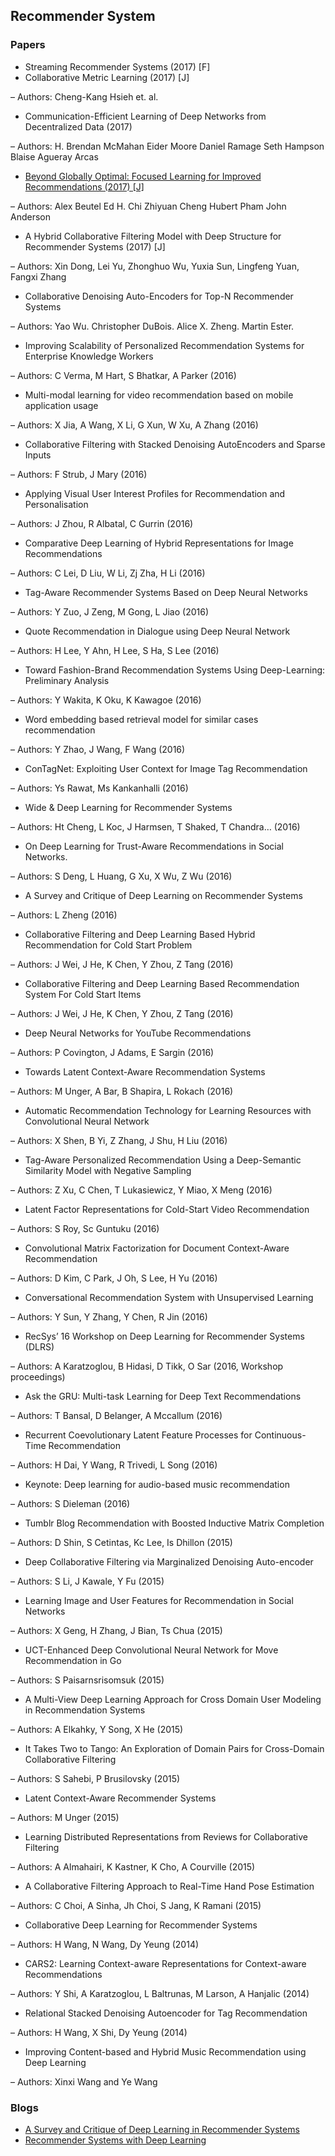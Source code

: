 ## Recommender System

### Papers

* Streaming Recommender Systems (2017) [F]
* Collaborative Metric Learning (2017) [J]

– Authors: Cheng-Kang Hsieh et. al.
* Communication-Efficient Learning of Deep Networks from Decentralized Data (2017)

– Authors: H. Brendan McMahan Eider Moore Daniel Ramage Seth Hampson Blaise Agueray Arcas
* [Beyond Globally Optimal: Focused Learning for Improved Recommendations (2017) [J]](http://alexbeutel.com/papers/www2017_focused_learning.pdf)

– Authors: Alex Beutel Ed H. Chi Zhiyuan Cheng Hubert Pham John Anderson
* A Hybrid Collaborative Filtering Model with Deep Structure for Recommender Systems (2017) [J]

– Authors: Xin Dong, Lei Yu, Zhonghuo Wu, Yuxia Sun, Lingfeng Yuan, Fangxi Zhang
* Collaborative Denoising Auto-Encoders for Top-N Recommender Systems

– Authors: Yao Wu. Christopher DuBois. Alice X. Zheng. Martin Ester.
* Improving Scalability of Personalized Recommendation Systems for Enterprise Knowledge Workers

– Authors: C Verma, M Hart, S Bhatkar, A Parker (2016)
* Multi-modal learning for video recommendation based on mobile application usage

– Authors: X Jia, A Wang, X Li, G Xun, W Xu, A Zhang (2016)
* Collaborative Filtering with Stacked Denoising AutoEncoders and Sparse Inputs

– Authors: F Strub, J Mary (2016)
* Applying Visual User Interest Profiles for Recommendation and Personalisation

– Authors: J Zhou, R Albatal, C Gurrin (2016)
* Comparative Deep Learning of Hybrid Representations for Image Recommendations

– Authors: C Lei, D Liu, W Li, Zj Zha, H Li (2016)
* Tag-Aware Recommender Systems Based on Deep Neural Networks

– Authors: Y Zuo, J Zeng, M Gong, L Jiao (2016)
* Quote Recommendation in Dialogue using Deep Neural Network

– Authors: H Lee, Y Ahn, H Lee, S Ha, S Lee (2016)
* Toward Fashion-Brand Recommendation Systems Using Deep-Learning: Preliminary Analysis

– Authors: Y Wakita, K Oku, K Kawagoe (2016)
* Word embedding based retrieval model for similar cases recommendation

– Authors: Y Zhao, J Wang, F Wang (2016)
* ConTagNet: Exploiting User Context for Image Tag Recommendation

– Authors: Ys Rawat, Ms Kankanhalli (2016)
* Wide & Deep Learning for Recommender Systems

– Authors: Ht Cheng, L Koc, J Harmsen, T Shaked, T Chandra… (2016)
* On Deep Learning for Trust-Aware Recommendations in Social Networks.

– Authors: S Deng, L Huang, G Xu, X Wu, Z Wu (2016)
* A Survey and Critique of Deep Learning on Recommender Systems

– Authors: L Zheng (2016)
* Collaborative Filtering and Deep Learning Based Hybrid Recommendation for Cold Start Problem

– Authors: J Wei, J He, K Chen, Y Zhou, Z Tang (2016)
* Collaborative Filtering and Deep Learning Based Recommendation System For Cold Start Items

– Authors: J Wei, J He, K Chen, Y Zhou, Z Tang (2016)
* Deep Neural Networks for YouTube Recommendations

– Authors: P Covington, J Adams, E Sargin (2016)
* Towards Latent Context-Aware Recommendation Systems

– Authors: M Unger, A Bar, B Shapira, L Rokach (2016)
* Automatic Recommendation Technology for Learning Resources with Convolutional Neural Network

– Authors: X Shen, B Yi, Z Zhang, J Shu, H Liu (2016)
* Tag-Aware Personalized Recommendation Using a Deep-Semantic Similarity Model with Negative Sampling

– Authors: Z Xu, C Chen, T Lukasiewicz, Y Miao, X Meng (2016)
* Latent Factor Representations for Cold-Start Video Recommendation

– Authors: S Roy, Sc Guntuku (2016)
* Convolutional Matrix Factorization for Document Context-Aware Recommendation

– Authors: D Kim, C Park, J Oh, S Lee, H Yu (2016)
* Conversational Recommendation System with Unsupervised Learning

– Authors: Y Sun, Y Zhang, Y Chen, R Jin (2016)
* RecSys’ 16 Workshop on Deep Learning for Recommender Systems (DLRS)

– Authors: A Karatzoglou, B Hidasi, D Tikk, O Sar (2016, Workshop proceedings)
* Ask the GRU: Multi-task Learning for Deep Text Recommendations

– Authors: T Bansal, D Belanger, A Mccallum (2016)
* Recurrent Coevolutionary Latent Feature Processes for Continuous-Time Recommendation

– Authors: H Dai, Y Wang, R Trivedi, L Song (2016)
* Keynote: Deep learning for audio-based music recommendation

– Authors: S Dieleman (2016)
* Tumblr Blog Recommendation with Boosted Inductive Matrix Completion

– Authors: D Shin, S Cetintas, Kc Lee, Is Dhillon (2015)
* Deep Collaborative Filtering via Marginalized Denoising Auto-encoder

– Authors: S Li, J Kawale, Y Fu (2015)
* Learning Image and User Features for Recommendation in Social Networks

– Authors: X Geng, H Zhang, J Bian, Ts Chua (2015)
* UCT-Enhanced Deep Convolutional Neural Network for Move Recommendation in Go

– Authors: S Paisarnsrisomsuk (2015)
* A Multi-View Deep Learning Approach for Cross Domain User Modeling in Recommendation Systems

– Authors: A Elkahky, Y Song, X He (2015)
* It Takes Two to Tango: An Exploration of Domain Pairs for Cross-Domain Collaborative Filtering

– Authors: S Sahebi, P Brusilovsky (2015)
* Latent Context-Aware Recommender Systems

– Authors: M Unger (2015)
* Learning Distributed Representations from Reviews for Collaborative Filtering

– Authors: A Almahairi, K Kastner, K Cho, A Courville (2015)
* A Collaborative Filtering Approach to Real-Time Hand Pose Estimation

– Authors: C Choi, A Sinha, Jh Choi, S Jang, K Ramani (2015)
* Collaborative Deep Learning for Recommender Systems

– Authors: H Wang, N Wang, Dy Yeung (2014)
* CARS2: Learning Context-aware Representations for Context-aware Recommendations

– Authors: Y Shi, A Karatzoglou, L Baltrunas, M Larson, A Hanjalic (2014)
* Relational Stacked Denoising Autoencoder for Tag Recommendation

– Authors: H Wang, X Shi, Dy Yeung (2014)
* Improving Content-based and Hybrid Music Recommendation using Deep Learning

– Authors: Xinxi Wang and Ye Wang

### Blogs

* [A Survey and Critique of Deep Learning in Recommender Systems](http://bdsc.lab.uic.edu/docs/survey-critique-deep.pdf)
* [Recommender Systems with Deep Learning](https://amundtveit.com/2016/11/20/recommender-systems-with-deep-learning/)